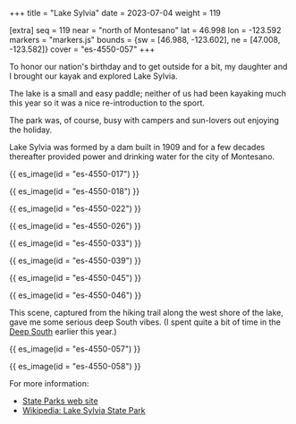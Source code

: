 +++
title = "Lake Sylvia"
date = 2023-07-04
weight = 119

[extra]
seq = 119
near = "north of Montesano"
lat = 46.998
lon = -123.592
markers = "markers.js"
bounds = {sw = [46.988, -123.602], ne = [47.008, -123.582]}
cover = "es-4550-057"
+++

To honor our nation's birthday and to get outside for a bit, my daughter and I brought our kayak and explored Lake Sylvia.

<!-- more -->

The lake is a small and easy paddle; neither of us had been kayaking much this year so it was a nice re-introduction to the sport.

The park was, of course, busy with campers and sun-lovers out enjoying the holiday.

Lake Sylvia was formed by a dam built in 1909 and for a few decades thereafter provided power and drinking water for the city of Montesano.

{{ es_image(id = "es-4550-017") }}

{{ es_image(id = "es-4550-018") }}

{{ es_image(id = "es-4550-022") }}

{{ es_image(id = "es-4550-026") }}

{{ es_image(id = "es-4550-033") }}

{{ es_image(id = "es-4550-039") }}

{{ es_image(id = "es-4550-045") }}

{{ es_image(id = "es-4550-046") }}

This scene, captured from the hiking trail along the west shore of the lake, gave me some serious deep South vibes. (I spent quite a bit of time in the [Deep South](https://ericscouten.travel/2023/03-18+southeastern-us/) earlier this year.)

{{ es_image(id = "es-4550-057") }}

{{ es_image(id = "es-4550-058") }}

For more information:

* [State Parks web site](https://parks.state.wa.us/534/Lake-Sylvia)
* [Wikipedia: Lake Sylvia State Park](https://en.wikipedia.org/wiki/Lake_Sylvia_State_Park)
